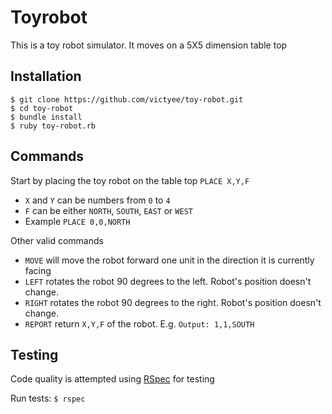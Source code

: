 # Toyrobot
This is a toy robot simulator. It moves on a 5X5 dimension table top

## Installation
    $ git clone https://github.com/victyee/toy-robot.git
    $ cd toy-robot
    $ bundle install
    $ ruby toy-robot.rb
    
## Commands
Start by placing the toy robot on the table top
    `PLACE X,Y,F`

- `X` and `Y` can be numbers from `0` to `4`
- `F` can be either `NORTH`, `SOUTH`, `EAST` or `WEST`
- Example `PLACE 0,0,NORTH`

Other valid commands
- `MOVE` will move the robot forward one unit in the direction it is currently facing
- `LEFT` rotates the robot 90 degrees to the left. Robot's position doesn't change.
- `RIGHT` rotates the robot 90 degrees to the right. Robot's position doesn't change.
- `REPORT` return `X,Y,F` of the robot. E.g. `Output: 1,1,SOUTH`

## Testing
Code quality is attempted using [RSpec](http://rspec.info/) for testing

Run tests:
`$ rspec`
